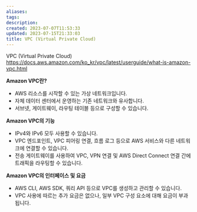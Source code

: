 ```yaml
---
aliases: 
tags: 
description:
created: 2023-07-07T11:53:33
updated: 2023-07-15T21:33:03
title: VPC (Virtual Private Cloud)
---
```

VPC (Virtual Private Cloud)  
https://docs.aws.amazon.com/ko_kr/vpc/latest/userguide/what-is-amazon-vpc.html

**Amazon VPC란?**

- AWS 리소스를 시작할 수 있는 가상 네트워크입니다.
- 자체 데이터 센터에서 운영하는 기존 네트워크와 유사합니다.
- 서브넷, 게이트웨이, 라우팅 테이블 등으로 구성할 수 있습니다.

**Amazon VPC의 기능**

- IPv4와 IPv6 모두 사용할 수 있습니다.
- VPC 엔드포인트, VPC 피어링 연결, 흐름 로그 등으로 AWS 서비스와 다른 네트워크에 연결할 수 있습니다.
- 전송 게이트웨이를 사용하여 VPC, VPN 연결 및 AWS Direct Connect 연결 간에 트래픽을 라우팅할 수 있습니다.

**Amazon VPC의 인터페이스 및 요금**

- AWS CLI, AWS SDK, 쿼리 API 등으로 VPC를 생성하고 관리할 수 있습니다.
- VPC 사용에 따르는 추가 요금은 없으나, 일부 VPC 구성 요소에 대해 요금이 부과됩니다.

[](https://edgeservices.bing.com/edgesvc/chat?udsframed=1&form=SHORUN&clientscopes=chat,noheader,channelstable,&shellsig=712bce70ae8559f2417735a5f2501467eceb6b6b&setlang=en-US&lightschemeovr=1#sjevt|Discover.Chat.Feedback.Positive|https://docs.aws.amazon.com/ko_kr/vpc/latest/userguide/what-is-amazon-vpc.html)[](https://edgeservices.bing.com/edgesvc/chat?udsframed=1&form=SHORUN&clientscopes=chat,noheader,channelstable,&shellsig=712bce70ae8559f2417735a5f2501467eceb6b6b&setlang=en-US&lightschemeovr=1#sjevt|Discover.Chat.Feedback.Negative|https://docs.aws.amazon.com/ko_kr/vpc/latest/userguide/what-is-amazon-vpc.html)
